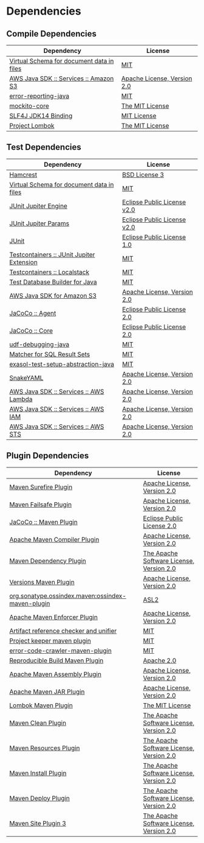 <!-- @formatter:off -->
# Dependencies

## Compile Dependencies

| Dependency                                     | License                          |
| ---------------------------------------------- | -------------------------------- |
| [Virtual Schema for document data in files][0] | [MIT][1]                         |
| [AWS Java SDK :: Services :: Amazon S3][2]     | [Apache License, Version 2.0][3] |
| [error-reporting-java][4]                      | [MIT][1]                         |
| [mockito-core][6]                              | [The MIT License][7]             |
| [SLF4J JDK14 Binding][8]                       | [MIT License][9]                 |
| [Project Lombok][10]                           | [The MIT License][11]            |

## Test Dependencies

| Dependency                                      | License                           |
| ----------------------------------------------- | --------------------------------- |
| [Hamcrest][12]                                  | [BSD License 3][13]               |
| [Virtual Schema for document data in files][0]  | [MIT][1]                          |
| [JUnit Jupiter Engine][16]                      | [Eclipse Public License v2.0][17] |
| [JUnit Jupiter Params][16]                      | [Eclipse Public License v2.0][17] |
| [JUnit][20]                                     | [Eclipse Public License 1.0][21]  |
| [Testcontainers :: JUnit Jupiter Extension][22] | [MIT][23]                         |
| [Testcontainers :: Localstack][22]              | [MIT][23]                         |
| [Test Database Builder for Java][26]            | [MIT][1]                          |
| [AWS Java SDK for Amazon S3][2]                 | [Apache License, Version 2.0][3]  |
| [JaCoCo :: Agent][30]                           | [Eclipse Public License 2.0][31]  |
| [JaCoCo :: Core][30]                            | [Eclipse Public License 2.0][31]  |
| [udf-debugging-java][34]                        | [MIT][1]                          |
| [Matcher for SQL Result Sets][36]               | [MIT][1]                          |
| [exasol-test-setup-abstraction-java][38]        | [MIT][1]                          |
| [SnakeYAML][40]                                 | [Apache License, Version 2.0][41] |
| [AWS Java SDK :: Services :: AWS Lambda][2]     | [Apache License, Version 2.0][3]  |
| [AWS Java SDK :: Services :: AWS IAM][2]        | [Apache License, Version 2.0][3]  |
| [AWS Java SDK :: Services :: AWS STS][2]        | [Apache License, Version 2.0][3]  |

## Plugin Dependencies

| Dependency                                              | License                                        |
| ------------------------------------------------------- | ---------------------------------------------- |
| [Maven Surefire Plugin][48]                             | [Apache License, Version 2.0][49]              |
| [Maven Failsafe Plugin][50]                             | [Apache License, Version 2.0][49]              |
| [JaCoCo :: Maven Plugin][52]                            | [Eclipse Public License 2.0][31]               |
| [Apache Maven Compiler Plugin][54]                      | [Apache License, Version 2.0][49]              |
| [Maven Dependency Plugin][56]                           | [The Apache Software License, Version 2.0][41] |
| [Versions Maven Plugin][58]                             | [Apache License, Version 2.0][49]              |
| [org.sonatype.ossindex.maven:ossindex-maven-plugin][60] | [ASL2][41]                                     |
| [Apache Maven Enforcer Plugin][62]                      | [Apache License, Version 2.0][49]              |
| [Artifact reference checker and unifier][64]            | [MIT][1]                                       |
| [Project keeper maven plugin][66]                       | [MIT][1]                                       |
| [error-code-crawler-maven-plugin][68]                   | [MIT][1]                                       |
| [Reproducible Build Maven Plugin][70]                   | [Apache 2.0][41]                               |
| [Apache Maven Assembly Plugin][72]                      | [Apache License, Version 2.0][49]              |
| [Apache Maven JAR Plugin][74]                           | [Apache License, Version 2.0][49]              |
| [Lombok Maven Plugin][76]                               | [The MIT License][1]                           |
| [Maven Clean Plugin][78]                                | [The Apache Software License, Version 2.0][41] |
| [Maven Resources Plugin][80]                            | [The Apache Software License, Version 2.0][41] |
| [Maven Install Plugin][82]                              | [The Apache Software License, Version 2.0][41] |
| [Maven Deploy Plugin][84]                               | [The Apache Software License, Version 2.0][41] |
| [Maven Site Plugin 3][86]                               | [The Apache Software License, Version 2.0][41] |

[30]: https://www.eclemma.org/jacoco/index.html
[66]: https://github.com/exasol/project-keeper-maven-plugin
[40]: http://www.snakeyaml.org
[4]: https://github.com/exasol/error-reporting-java
[0]: https://github.com/exasol/virtual-schema-common-document-files
[41]: http://www.apache.org/licenses/LICENSE-2.0.txt
[10]: https://projectlombok.org
[48]: https://maven.apache.org/surefire/maven-surefire-plugin/
[78]: http://maven.apache.org/plugins/maven-clean-plugin/
[2]: https://aws.amazon.com/sdkforjava
[1]: https://opensource.org/licenses/MIT
[6]: https://github.com/mockito/mockito
[50]: https://maven.apache.org/surefire/maven-failsafe-plugin/
[26]: https://github.com/exasol/test-db-builder-java
[56]: http://maven.apache.org/plugins/maven-dependency-plugin/
[58]: http://www.mojohaus.org/versions-maven-plugin/
[13]: http://opensource.org/licenses/BSD-3-Clause
[54]: https://maven.apache.org/plugins/maven-compiler-plugin/
[23]: http://opensource.org/licenses/MIT
[20]: http://junit.org
[31]: https://www.eclipse.org/legal/epl-2.0/
[21]: http://www.eclipse.org/legal/epl-v10.html
[52]: https://www.jacoco.org/jacoco/trunk/doc/maven.html
[3]: https://aws.amazon.com/apache2.0
[7]: https://github.com/mockito/mockito/blob/main/LICENSE
[11]: https://projectlombok.org/LICENSE
[36]: https://github.com/exasol/hamcrest-resultset-matcher
[70]: http://zlika.github.io/reproducible-build-maven-plugin
[9]: http://www.opensource.org/licenses/mit-license.php
[49]: https://www.apache.org/licenses/LICENSE-2.0.txt
[62]: https://maven.apache.org/enforcer/maven-enforcer-plugin/
[76]: https://awhitford.github.com/lombok.maven/lombok-maven-plugin/
[17]: https://www.eclipse.org/legal/epl-v20.html
[82]: http://maven.apache.org/plugins/maven-install-plugin/
[16]: https://junit.org/junit5/
[60]: https://sonatype.github.io/ossindex-maven/maven-plugin/
[22]: https://testcontainers.org
[34]: https://github.com/exasol/udf-debugging-java
[12]: http://hamcrest.org/JavaHamcrest/
[8]: http://www.slf4j.org
[84]: http://maven.apache.org/plugins/maven-deploy-plugin/
[86]: http://maven.apache.org/plugins/maven-site-plugin/
[80]: http://maven.apache.org/plugins/maven-resources-plugin/
[64]: https://github.com/exasol/artifact-reference-checker-maven-plugin
[68]: https://github.com/exasol/error-code-crawler-maven-plugin
[38]: https://github.com/exasol/exasol-test-setup-abstraction-java
[74]: https://maven.apache.org/plugins/maven-jar-plugin/
[72]: https://maven.apache.org/plugins/maven-assembly-plugin/
